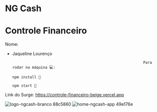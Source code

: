#                                                                          NG Cash
#                                                                    Controle Financeiro
Nome: 
- Jaqueline Lourenço


                                                                  Para rodar na máquina 💻:
                                                                        npm install 📌
                                                                        npm start 📌
                                                                        
Link do Surge: 
https://controle-financeiro-beige.vercel.app

![logo-ngcash-branco 88c5860](https://user-images.githubusercontent.com/83045484/203164682-b6aa806a-0c19-4322-a01e-05699da96910.svg) ![home-ngcash-app 49e176e](https://user-images.githubusercontent.com/83045484/203164516-c84592f1-fabc-405c-a8d5-16b3c05bfee1.png)
